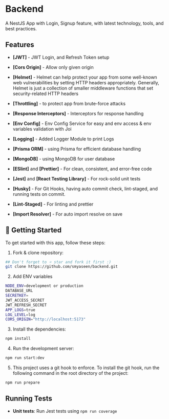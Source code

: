 # Backend

A NestJS App with Login, Signup feature, with latest technology, tools, and best practices.

## Features

- **[JWT]** - JWT Login, and Refresh Token setup
- **[Cors Origin]** - Allow only given origin

- **[Helmet]** - Helmet can help protect your app from some well-known web vulnerabilities by setting HTTP headers appropriately. Generally, Helmet is just a collection of smaller middleware functions that set security-related HTTP headers

- **[Throttling]** -  to protect app from brute-force attacks

- **[Response Interceptors]** - Interceptors for response handling
- **[Env Config]** - Env Config Service for easy and env access & env variables validation with Joi
- **[Logging]** - Added Logger Module to print Logs
- **[Prisma ORM]** - using Prisma for efficient database handling
- **[MongoDB]** - using MongoDB for user database
- **[ESlint]** and **[Prettier]** - For clean, consistent, and error-free code
- **[Jest]** and **[React Testing Library]** - For rock-solid unit tests
- **[Husky]** - For Git Hooks, having auto commit check, lint-staged, and running tests on commit.
- **[Lint-Staged]** - For linting and prettier
- **[Import Resolver]** - For auto import resolve on save


## 🎯 Getting Started

To get started with this app, follow these steps:

1. Fork & clone repository:

```bash
## Don't forget to ⭐ star and fork it first :)
git clone https://github.com/smyaseen/backend.git
```

2. Add ENV variables

```bash
NODE_ENV=development or production
DATABASE_URL
SECRETKEY=
JWT_ACCESS_SECRET
JWT_REFRESH_SECRET
APP_LOGS=true
LOG_LEVEL=log
CORS_ORIGIN="http://localhost:5173"
```

3. Install the dependencies:

```bash
npm install
```

4. Run the development server:

```bash
npm run start:dev
```

5. This project uses a git hook to enforce. To install the git hook, run the following command in the root directory of the project:

```sh
npm run prepare
```

## Running Tests

- **Unit tests**: Run Jest tests using `npm run coverage`
